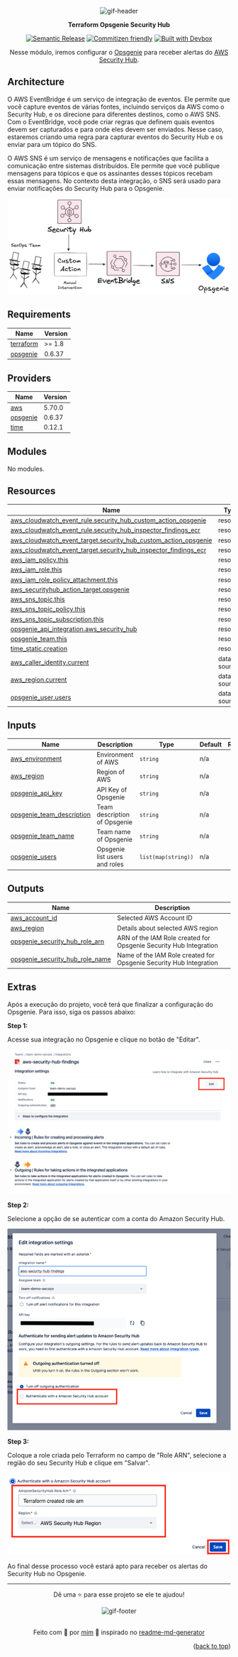 <!-- BEGIN_TF_DOCS -->
<a name="readme-top"></a>

<div align="center">

<a name="readme-top"></a>

<img alt="gif-header" src="https://github.com/lpsm-dev/lpsm-dev/blob/c887e9fbb2e72d3857d6191296c35e8b4bc637b3/.github/assets/cloud.gif" width="225"/>

**Terraform Opsgenie Security Hub**

[![Semantic Release](https://img.shields.io/badge/%20%20%F0%9F%93%A6%F0%9F%9A%80-semantic--release-e10079.svg)](https://semantic-release.gitbook.io/semantic-release/usage/configuration)
[![Commitizen friendly](https://img.shields.io/badge/commitizen-friendly-brightgreen.svg)](https://www.conventionalcommits.org/en/v1.0.0/)
[![Built with Devbox](https://jetpack.io/img/devbox/shield_galaxy.svg)](https://jetpack.io/devbox/docs/contributor-quickstart/)

Nesse módulo, iremos configurar o [Opsgenie](https://www.atlassian.com/software/opsgenie) para receber alertas do [AWS Security Hub](https://aws.amazon.com/security-hub/).

</div>

## Architecture

O AWS EventBridge é um serviço de integração de eventos. Ele permite que você capture eventos de várias fontes, incluindo serviços da AWS como o Security Hub, e os direcione para diferentes destinos, como o AWS SNS. Com o EventBridge, você pode criar regras que definem quais eventos devem ser capturados e para onde eles devem ser enviados. Nesse caso, estaremos criando uma regra para capturar eventos do Security Hub e os enviar para um tópico do SNS.

O AWS SNS é um serviço de mensagens e notificações que facilita a comunicação entre sistemas distribuídos. Ele permite que você publique mensagens para tópicos e que os assinantes desses tópicos recebam essas mensagens. No contexto desta integração, o SNS será usado para enviar notificações do Security Hub para o Opsgenie.

<div align="center">
<img alt="architecture-1" src=".github/assets/architecture-1.png"/>
</div>

## Requirements

| Name | Version |
|------|---------|
| <a name="requirement_terraform"></a> [terraform](#requirement\_terraform) | >= 1.8 |
| <a name="requirement_opsgenie"></a> [opsgenie](#requirement\_opsgenie) | 0.6.37 |

## Providers

| Name | Version |
|------|---------|
| <a name="provider_aws"></a> [aws](#provider\_aws) | 5.70.0 |
| <a name="provider_opsgenie"></a> [opsgenie](#provider\_opsgenie) | 0.6.37 |
| <a name="provider_time"></a> [time](#provider\_time) | 0.12.1 |

## Modules

No modules.

## Resources

| Name | Type |
|------|------|
| [aws_cloudwatch_event_rule.security_hub_custom_action_opsgenie](https://registry.terraform.io/providers/hashicorp/aws/latest/docs/resources/cloudwatch_event_rule) | resource |
| [aws_cloudwatch_event_rule.security_hub_inspector_findings_ecr](https://registry.terraform.io/providers/hashicorp/aws/latest/docs/resources/cloudwatch_event_rule) | resource |
| [aws_cloudwatch_event_target.security_hub_custom_action_opsgenie](https://registry.terraform.io/providers/hashicorp/aws/latest/docs/resources/cloudwatch_event_target) | resource |
| [aws_cloudwatch_event_target.security_hub_inspector_findings_ecr](https://registry.terraform.io/providers/hashicorp/aws/latest/docs/resources/cloudwatch_event_target) | resource |
| [aws_iam_policy.this](https://registry.terraform.io/providers/hashicorp/aws/latest/docs/resources/iam_policy) | resource |
| [aws_iam_role.this](https://registry.terraform.io/providers/hashicorp/aws/latest/docs/resources/iam_role) | resource |
| [aws_iam_role_policy_attachment.this](https://registry.terraform.io/providers/hashicorp/aws/latest/docs/resources/iam_role_policy_attachment) | resource |
| [aws_securityhub_action_target.opsgenie](https://registry.terraform.io/providers/hashicorp/aws/latest/docs/resources/securityhub_action_target) | resource |
| [aws_sns_topic.this](https://registry.terraform.io/providers/hashicorp/aws/latest/docs/resources/sns_topic) | resource |
| [aws_sns_topic_policy.this](https://registry.terraform.io/providers/hashicorp/aws/latest/docs/resources/sns_topic_policy) | resource |
| [aws_sns_topic_subscription.this](https://registry.terraform.io/providers/hashicorp/aws/latest/docs/resources/sns_topic_subscription) | resource |
| [opsgenie_api_integration.aws_security_hub](https://registry.terraform.io/providers/opsgenie/opsgenie/0.6.37/docs/resources/api_integration) | resource |
| [opsgenie_team.this](https://registry.terraform.io/providers/opsgenie/opsgenie/0.6.37/docs/resources/team) | resource |
| [time_static.creation](https://registry.terraform.io/providers/hashicorp/time/latest/docs/resources/static) | resource |
| [aws_caller_identity.current](https://registry.terraform.io/providers/hashicorp/aws/latest/docs/data-sources/caller_identity) | data source |
| [aws_region.current](https://registry.terraform.io/providers/hashicorp/aws/latest/docs/data-sources/region) | data source |
| [opsgenie_user.users](https://registry.terraform.io/providers/opsgenie/opsgenie/0.6.37/docs/data-sources/user) | data source |

## Inputs

| Name | Description | Type | Default | Required |
|------|-------------|------|---------|:--------:|
| <a name="input_aws_environment"></a> [aws\_environment](#input\_aws\_environment) | Environment of AWS | `string` | n/a | yes |
| <a name="input_aws_region"></a> [aws\_region](#input\_aws\_region) | Region of AWS | `string` | n/a | yes |
| <a name="input_opsgenie_api_key"></a> [opsgenie\_api\_key](#input\_opsgenie\_api\_key) | API Key of Opsgenie | `string` | n/a | yes |
| <a name="input_opsgenie_team_description"></a> [opsgenie\_team\_description](#input\_opsgenie\_team\_description) | Team description of Opsgenie | `string` | n/a | yes |
| <a name="input_opsgenie_team_name"></a> [opsgenie\_team\_name](#input\_opsgenie\_team\_name) | Team name of Opsgenie | `string` | n/a | yes |
| <a name="input_opsgenie_users"></a> [opsgenie\_users](#input\_opsgenie\_users) | Opsgenie list users and roles | `list(map(string))` | n/a | yes |

## Outputs

| Name | Description |
|------|-------------|
| <a name="output_aws_account_id"></a> [aws\_account\_id](#output\_aws\_account\_id) | Selected AWS Account ID |
| <a name="output_aws_region"></a> [aws\_region](#output\_aws\_region) | Details about selected AWS region |
| <a name="output_opsgenie_security_hub_role_arn"></a> [opsgenie\_security\_hub\_role\_arn](#output\_opsgenie\_security\_hub\_role\_arn) | ARN of the IAM Role created for Opsgenie Security Hub Integration |
| <a name="output_opsgenie_security_hub_role_name"></a> [opsgenie\_security\_hub\_role\_name](#output\_opsgenie\_security\_hub\_role\_name) | Name of the IAM Role created for Opsgenie Security Hub Integration |

## Extras

Após a execução do projeto, você terá que finalizar a configuração do Opsgenie. Para isso, siga os passos abaixo:

**Step 1:**

Acesse sua integração no Opsgenie e clique no botão de "Editar".

<div align="center">
<img alt="step-1" src=".github/assets/step-1.png"/>
</div>

**Step 2:**

Selecione a opção de se autenticar com a conta do Amazon Security Hub.

<div align="center">
<img alt="step-2" src=".github/assets/step-2.png"/>
</div>

**Step 3:**

Coloque a role criada pelo Terraform no campo de "Role ARN", selecione a região do seu Security Hub e clique em "Salvar".

<div align="center">
<img alt="step-3" src=".github/assets/step-3.png"/>
</div>

Ao final desse processo você estará apto para receber os alertas do Security Hub no Opsgenie.

---

<div align="center">

Dê uma ⭐️ para esse projeto se ele te ajudou!

<img alt="gif-footer" src="https://github.com/lpsm-dev/lpsm-dev/blob/main/.github/assets/yoda.gif" width="225"/>

<br>
<br>

Feito com 💜 por [mim](https://github.com/lpsm-dev) :wave: inspirado no [readme-md-generator](https://github.com/kefranabg/readme-md-generator)

</div>

<p align="right">(<a href="#readme-top">back to top</a>)</p>
<!-- END_TF_DOCS -->